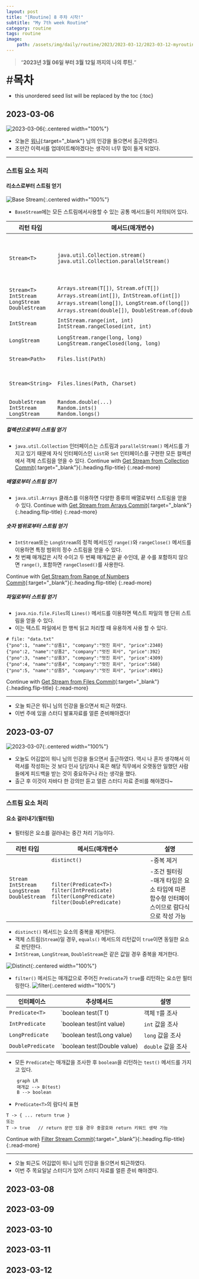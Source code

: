 ```yaml
---
layout: post
title: "[Routine] 8 주차 시작!"
subtitle: "My 7th week Routine"
category: routine
tags: routine
image:
    path: /assets/img/daily/routine/2023/2023-03-12/2023-03-12-myroutine-8th.png
---
```


> “**2023년 3월 06일 부터 3월 12일 까지의 나의 루틴.**”

<span style="font-size:30px;">\#**목차**</span>
* this unordered seed list will be replaced by the toc
{:toc}

## 2023-03-06
![2023-03-06](/assets/img/daily/routine/2023/2023-03-12/2023-03-06_myroutine.png){:.centered width="100%"}
- 오늘은 [워니](https://www.inflearn.com/course/%ED%95%A9%EA%B2%A9%ED%95%98%EB%8A%94-%EC%9D%B4%EB%A0%A5%EC%84%9C-%EC%9E%91%EC%84%B1-%EA%B0%80%EC%9D%B4%EB%93%9C/dashboard){:target="_blank"} 님의 인강을 들으면서 출근하였다.
- 조만간 이력서를 업데이트해야겠다는 생각이 너무 많이 들게 되었다.

***
### 스트림 요소 처리
#### 리소스로부터 스트림 얻기
![Base Stream](/assets/img/daily/routine/2023/2023-03-12/base_stream.png){:.centered width="100%"}
- `BaseStream`에는 모든 스트림에서사용할 수 있는 공통 메서드들이 저의되어 있다.

| **리턴 타입**                                                          | **메서드(매개변수)**                                                                                                                                                                                                                                     | **소스**                  |
|--------------------------------------------------------------------|---------------------------------------------------------------------------------------------------------------------------------------------------------------------------------------------------------------------------------------------------|-------------------------|
| `Stream<T>`                                                        | `java.util.Collection.stream()`<br>`java.util.Collection.parallelStream()`                                                                                                                                                                        | `List` 컬렉션<br>`Set` 컬렉션 |
| `Stream<T>`<br>`IntStream`<br>`LongStream`<br>`DoubleStream`       | `Arrays.stream(T[])`,&nbsp;&nbsp;`Stream.of(T[])`<br>`Arrays.stream(int[])`,&nbsp;&nbsp;`IntStream.of(int[])`<br>`Arrays.stream(long[])`,&nbsp;&nbsp;`LongStream.of(long[])`<br>`Arrays.stream(double[])`,&nbsp;&nbsp;`DoubleStream.of(double[])` | 배열                      |
| `IntStream`                                                        | `IntStream.range(int, int)`<br>`IntStream.rangeClosed(int, int)`                                                                                                                                                                                  | `int` 범위                |
| `LongStream`                                                       | `LongStream.range(long, long)`<br>`LongStream.rangeClosed(long, long)`                                                                                                                                                                            | `long` 범위               |
| `Stream<Path>`                                                     | `Files.list(Path)`                                                                                                                                                                                                                                | 디렉토리                    |
| `Stream<String>`                                                   | `Files.lines(Path, Charset)`                                                                                                                                                                                                                      | 텍스트 파일                  |
| `DoubleStream`<br>`IntStream`<br>`LongStream`                      | `Random.double(...)`<br>`Random.ints()`<br>`Random.longs()`                                                                                                                                                                                       | 랜덤 수                    |

##### 컬렉션으로부터 스트림 얻기
- `java.util.Collection` 인터페이스는 스트림과 `parallelStream()` 메서드를 가지고 있기 때문에 자식 인터페이스인 `List`와 `Set` 인터페이스를 구현한 모든 컬렉션에서 객체 스트림을 얻을 수 있다.
Continue with [Get Stream from Collection Commit](https://github.com/thisiswoo/thisisjava/commit/0e103cad6167dc7fc593fb0dfcd8905b12ef17bd){:target="_blank"}{:.heading.flip-title}
{:.read-more}

##### 배열로부터 스트림 얻기
- `java.util.Arrays` 클래스를 이용하면 다양한 종류의 배열로부터 스트림을 얻을 수 있다.
Continue with [Get Stream from Arrays Commit](https://github.com/thisiswoo/thisisjava/commit/d2b41174733869b5523c14321c4a357ec1055d29){:target="_blank"}{:.heading.flip-title}
{:.read-more}

##### 숫자 범위로부터 스트림 얻기
- `IntStream`또는 `LongStream`의 정적 메서드인 `range()`와 `rangeClose()` 메서드를 이용하면 특정 범위의 정수 스트림을 얻을 수 있다.
- 첫 번째 매개값은 시작 수이고 두 번째 매개값은 끝 수인데, 끝 수를 포함하지 않으면 `range()`, 포함하면 `rangeClosed()`를 사용한다.

Continue with [Get Stream from Range of Numbers Commit](https://github.com/thisiswoo/thisisjava/commit/09d0f896d1a33ea2d3265db5dd9b4dea5f4faf37){:target="_blank"}{:.heading.flip-title}
{:.read-more}

##### 파일로부터 스트림 얻기
- `java.nio.file.Files`의 `Lines()` 메서드를 이용하면 텍스트 파일의 행 단위 스트림을 얻을 수 있다.
- 이는 텍스트 파일에서 한 행씩 읽고 처리할 때 유용하게 사용 할 수 있다.

```
# file: "data.txt"
{"pno":1, "name":"상품1", "company":"멋진 회사", "price":2340}
{"pno":2, "name":"상품2", "company":"멋진 회사", "price":392}
{"pno":3, "name":"상품3", "company":"멋진 회사", "price":4309}
{"pno":4, "name":"상품4", "company":"멋진 회사", "price":568}
{"pno":5, "name":"상품5", "company":"멋진 회사", "price":4901}
```

Continue with [Get Stream from Files Commit](https://github.com/thisiswoo/thisisjava/commit/50ffcd2e8aa55b4de42e3400991e82e594efd2ea){:target="_blank"}{:.heading.flip-title}
{:.read-more}

***

- 오늘 퇴근은 워니 님의 인강을 들으면서 퇴근 하였다.
- 이번 주에 있을 스터디 발표자료를 얼른 준비해야겠다!

## 2023-03-07
![2023-03-07](/assets/img/daily/routine/2023/2023-03-12/2023-03-07_myroutine.png){:.centered width="100%"}
- 오늘도 어김없이 워니 님의 인강을 들으면서 출근하였다. 역시 나 혼자 생각해서 이력서를 작성하는 것 보다 인사 담당자나 혹은 해당 직무에서 오랫동안 일했던 사람들에게 피드백을 받는 것이 중요하구나 라는 생각을 했다.
- 출근 후 이것이 자바다 한 강의만 듣고 얼른 스터디 자료 준비를 해야겠다~

***
### 스트림 요소 처리
#### 요소 걸러내기(필터링)
- 필터링은 요소를 걸러내는 중간 처리 기능이다.

<table>
  <thead>
    <tr>
      <th style="width: 70px;">리턴 타입</th>
      <th style="width: 250px;">메서드(매개변수</th>
      <th>설명</th>
    </tr>
  </thead>
  <tbody>
    <tr>
      <td rowspan="5"><code style="border-radius: 0.7em;">Stream</code><br><code style="border-radius: 0.7em;">IntStream</code><br><code style="border-radius: 0.7em;">LongStream</code><br><code style="border-radius: 0.7em;">DoubleStream</code></td>
      <td><code style="border-radius: 0.7em;">distinct()</code></td>
      <td>&#45;중복 제거</td>
    </tr>
    <tr>
      <td rowspan="4"><code style="border-radius: 0.7em;">filter(Predicate&lt;T&gt;)</code><br><code style="border-radius: 0.7em;">filter(IntPredicate)</code><br><code style="border-radius: 0.7em;">filter(LongPredicate)</code><br><code style="border-radius: 0.7em;">filter(DoublePredicate)</code></td>
      <td rowspan="4"> &#45;조건 필터링<br> &#45;매개 타입은 요소 타입에 따른 함수형 인터페이스이므로 람다식으로 작성 가능</td>
    </tr>
  </tbody>
</table>

- `distinct()` 메서드는 요소의 중복을 제거한다. 
- 객체 스트림(`Stream`)일 경우, `equals()` 메서드의 리턴값이 `true`이면 동일한 요소로 판단한다.
- `IntStream`, `LongStream`, `DoubleStream`은 같은 값일 경우 중복을 제거한다.

![Distinct](/assets/img/daily/routine/2023/2023-03-12/distinct.png){:.centered width="100%"}
- `filter()` 메서드는 매개값으로 주어진 `Predicate`가 `true`를 리턴하는 요소만 필터링한다.
![filter](/assets/img/daily/routine/2023/2023-03-12/filter.png){:.centered width="100%"}

| 인터페이스             | 추상메서드                       | 설명             |
|-------------------|-----------------------------|----------------|
| `Predicate<T>`    | `boolean test(T t)          | 객체 `T`를 조사     |
| `IntPredicate`    | `boolean test(int value)    | `int` 값을 조사    |
| `LongPredicate`   | `boolean test(Long value)   | `long` 값을 조사   |
| `DoublePredicate` | `boolean test(Double value) | `double` 값을 조사 |

- 모든 `Predicate`는 매개값을 조사한 후 `boolean`을 리턴하는 `test()` 메서드를 가지고 있다.

```mermaid
    graph LR
    매개값 --> B(test)
    B --> boolean
```

[//]: # (![Predicate]&#40;/assets/img/daily/routine/2023/2023-03-12/predicate.png&#41;{:.centered width="100%"})
- `Predicate<T>`의 람다식 표현
```
T -> { ... return true }
또는
T -> true   // return 문만 있을 경우 중괄호와 return 키워드 생략 가능
```

Continue with [Filter Stream Commit](https://github.com/thisiswoo/thisisjava/commit/de2de6300ac3b10129e88752ca9f404d5b6c8fac){:target="_blank"}{:.heading.flip-title}
{:.read-more}

***

- 오늘 퇴근도 어김없이 워니 님의 인강을 들으면서 퇴근하였다.
- 이번 주 목요일날 스터디가 있어 스터디 자료를 얼른 준비 해야겠다.

## 2023-03-08
## 2023-03-09
## 2023-03-10
## 2023-03-11
## 2023-03-12


[//]: # (## Reference)

[//]: # (- [이것이 자바다]&#40;https://www.youtube.com/watch?v=PqZ1imcTBpI&list=PLVsNizTWUw7EmX1Y-7tB2EmsK6nu6Q10q&#41;{:target="_blank"})

[//]: # ()
[//]: # (Back to [[Routine] 7 주차 시작!]&#40;./2023-03-05-week-7th.md&#41;{:.heading.flip-title})

[//]: # ({:.read-more})

[//]: # ()
[//]: # (Continue with [[Routine] 9 주차 시작!]&#40;./2023-03-05-week-8th.md&#41;{:.heading.flip-title})

[//]: # ({:.read-more})